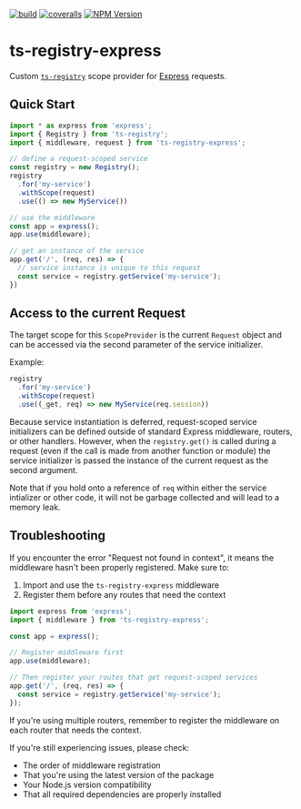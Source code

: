 [![build](https://img.shields.io/github/actions/workflow/status/skonves/ts-registry-express/build.yml?branch=master)](https://github.com/skonves/ts-registry-express/actions/workflows/build.yml)
[![coveralls](https://img.shields.io/coveralls/skonves/ts-registry-express.svg)](https://coveralls.io/github/skonves/ts-registry-express)
[![NPM Version](https://img.shields.io/npm/v/ts-registry-express.svg)](https://npmjs.com/package/ts-registry-express)

# ts-registry-express

Custom [`ts-registry`](https://github.com/ChristianAlexander/ts-registry) scope provider for [Express](https://expressjs.com/) requests.

## Quick Start

```Typescript
import * as express from 'express';
import { Registry } from 'ts-registry';
import { middleware, request } from 'ts-registry-express';

// define a request-scoped service
const registry = new Registry();
registry
  .for('my-service')
  .withScope(request)
  .use(() => new MyService())

// use the middleware
const app = express();
app.use(middleware);

// get an instance of the service
app.get('/', (req, res) => {
  // service instance is unique to this request
  const service = registry.getService('my-service');
})
```

## Access to the current Request

The target scope for this `ScopeProvider` is the current `Request` object and can be accessed via the second parameter of the service initializer.

Example:

```Typescript
registry
  .for('my-service')
  .withScope(request)
  .use((_get, req) => new MyService(req.session))
```

Because service instantiation is deferred, request-scoped service initializers can be defined outside of standard Express middleware, routers, or other handlers. However, when the `registry.get()` is called during a request (even if the call is made from another function or module) the service initializer is passed the instance of the current request as the second argument.

Note that if you hold onto a reference of `req` within either the service intializer or other code, it will not be garbage collected and will lead to a memory leak.

## Troubleshooting

If you encounter the error "Request not found in context", it means the middleware hasn't been properly registered. Make sure to:

1. Import and use the `ts-registry-express` middleware
2. Register them before any routes that need the context

```typescript
import express from 'express';
import { middleware } from 'ts-registry-express';

const app = express();

// Register middleware first
app.use(middleware);

// Then register your routes that get request-scoped services
app.get('/', (req, res) => {
  const service = registry.getService('my-service');
});
```

If you're using multiple routers, remember to register the middleware on each router that needs the context.

If you're still experiencing issues, please check:

- The order of middleware registration
- That you're using the latest version of the package
- Your Node.js version compatibility
- That all required dependencies are properly installed

